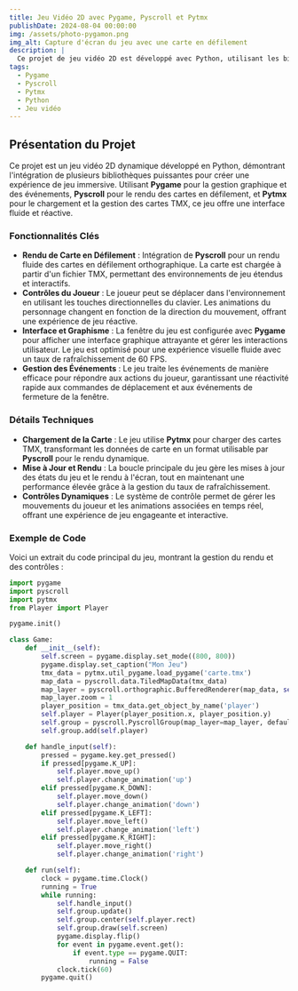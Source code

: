 ```yaml
---
title: Jeu Vidéo 2D avec Pygame, Pyscroll et Pytmx
publishDate: 2024-08-04 00:00:00
img: /assets/photo-pygamon.png
img_alt: Capture d'écran du jeu avec une carte en défilement
description: |
  Ce projet de jeu vidéo 2D est développé avec Python, utilisant les bibliothèques Pygame, Pyscroll, et Pytmx pour créer un environnement interactif immersif. Le jeu met en œuvre une carte en défilement, un système de contrôle du joueur, et une gestion fluide des animations.
tags:
  - Pygame
  - Pyscroll
  - Pytmx
  - Python
  - Jeu vidéo
---
```


## Présentation du Projet

Ce projet est un jeu vidéo 2D dynamique développé en Python, démontrant l'intégration de plusieurs bibliothèques puissantes pour créer une expérience de jeu immersive. Utilisant **Pygame** pour la gestion graphique et des événements, **Pyscroll** pour le rendu des cartes en défilement, et **Pytmx** pour le chargement et la gestion des cartes TMX, ce jeu offre une interface fluide et réactive.

### Fonctionnalités Clés

- **Rendu de Carte en Défilement** : Intégration de **Pyscroll** pour un rendu fluide des cartes en défilement orthographique. La carte est chargée à partir d'un fichier TMX, permettant des environnements de jeu étendus et interactifs.
- **Contrôles du Joueur** : Le joueur peut se déplacer dans l'environnement en utilisant les touches directionnelles du clavier. Les animations du personnage changent en fonction de la direction du mouvement, offrant une expérience de jeu réactive.
- **Interface et Graphisme** : La fenêtre du jeu est configurée avec **Pygame** pour afficher une interface graphique attrayante et gérer les interactions utilisateur. Le jeu est optimisé pour une expérience visuelle fluide avec un taux de rafraîchissement de 60 FPS.
- **Gestion des Événements** : Le jeu traite les événements de manière efficace pour répondre aux actions du joueur, garantissant une réactivité rapide aux commandes de déplacement et aux événements de fermeture de la fenêtre.

### Détails Techniques

- **Chargement de la Carte** : Le jeu utilise **Pytmx** pour charger des cartes TMX, transformant les données de carte en un format utilisable par **Pyscroll** pour le rendu dynamique.
- **Mise à Jour et Rendu** : La boucle principale du jeu gère les mises à jour des états du jeu et le rendu à l'écran, tout en maintenant une performance élevée grâce à la gestion du taux de rafraîchissement.
- **Contrôles Dynamiques** : Le système de contrôle permet de gérer les mouvements du joueur et les animations associées en temps réel, offrant une expérience de jeu engageante et interactive.

### Exemple de Code

Voici un extrait du code principal du jeu, montrant la gestion du rendu et des contrôles :

```python
import pygame
import pyscroll
import pytmx
from Player import Player

pygame.init()

class Game:
    def __init__(self):
        self.screen = pygame.display.set_mode((800, 800))
        pygame.display.set_caption("Mon Jeu")
        tmx_data = pytmx.util_pygame.load_pygame('carte.tmx')
        map_data = pyscroll.data.TiledMapData(tmx_data)
        map_layer = pyscroll.orthographic.BufferedRenderer(map_data, self.screen.get_size())
        map_layer.zoom = 1
        player_position = tmx_data.get_object_by_name('player')
        self.player = Player(player_position.x, player_position.y)
        self.group = pyscroll.PyscrollGroup(map_layer=map_layer, default_layer=3)
        self.group.add(self.player)

    def handle_input(self):
        pressed = pygame.key.get_pressed()
        if pressed[pygame.K_UP]:
            self.player.move_up()
            self.player.change_animation('up')
        elif pressed[pygame.K_DOWN]:
            self.player.move_down()
            self.player.change_animation('down')
        elif pressed[pygame.K_LEFT]:
            self.player.move_left()
            self.player.change_animation('left')
        elif pressed[pygame.K_RIGHT]:
            self.player.move_right()
            self.player.change_animation('right')

    def run(self):
        clock = pygame.time.Clock()
        running = True
        while running:
            self.handle_input()
            self.group.update()
            self.group.center(self.player.rect)
            self.group.draw(self.screen)
            pygame.display.flip()
            for event in pygame.event.get():
                if event.type == pygame.QUIT:
                    running = False
            clock.tick(60)
        pygame.quit()
